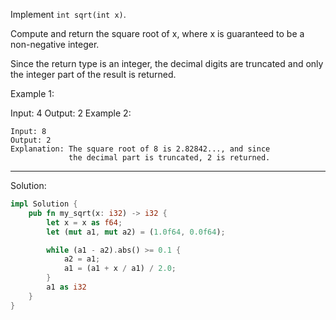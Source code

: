 Implement `int sqrt(int x)`.

Compute and return the square root of x, where x is guaranteed to be a non-negative integer.

Since the return type is an integer, the decimal digits are truncated and only the integer part of the result is returned.

Example 1:

Input: 4
Output: 2
Example 2:

```
Input: 8
Output: 2
Explanation: The square root of 8 is 2.82842..., and since 
             the decimal part is truncated, 2 is returned.
```

---

Solution:

```rust
impl Solution {
    pub fn my_sqrt(x: i32) -> i32 {
        let x = x as f64;
        let (mut a1, mut a2) = (1.0f64, 0.0f64);

        while (a1 - a2).abs() >= 0.1 {
            a2 = a1;
            a1 = (a1 + x / a1) / 2.0;
        }
        a1 as i32
    }
}
```